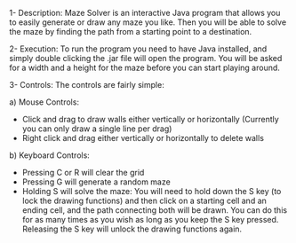 1- Description:
Maze Solver is an interactive Java program that allows you to easily generate or draw any maze you like. 
Then you will be able to solve the maze by finding the path from a starting point to a destination.

2- Execution:
To run the program you need to have Java installed, and simply double clicking the .jar file will open the program.
You will be asked for a width and a height for the maze before you can start playing around.

3- Controls:
The controls are fairly simple:

a) Mouse Controls:
- Click and drag to draw walls either vertically or horizontally (Currently you can only draw a single line per drag)
- Right click and drag either vertically or horizontally to delete walls

b) Keyboard Controls:
- Pressing C or R will clear the grid
- Pressing G will generate a random maze
- Holding S will solve the maze: You will need to hold down the S key (to lock the drawing functions) and then click on a starting cell and an ending cell, and the path connecting both will be drawn. You can do this for as many times as you wish as long as you keep the S key pressed. Releasing the S key will unlock the drawing functions again.